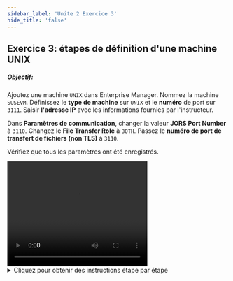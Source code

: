 ```yaml
---
sidebar_label: 'Unite 2 Exercice 3'
hide_title: 'false'
---
```


## Exercice 3: étapes de définition d'une machine UNIX

##### Objectif:

Ajoutez une machine ```UNIX``` dans Enterprise Manager. Nommez la machine ```SUSEVM```. Définissez le **type de machine** sur ```UNIX``` et le **numéro** de port sur ```3111```. Saisir **l'adresse IP** avec les informations fournies par l'instructeur.

Dans **Paramètres de communication**, changer la valeur **JORS Port Number** à ```3110```. Changez le **File Transfer Role** à ```BOTH```. Passez le **numéro de port de transfert de fichiers (non TLS)** à ```3110```.

Vérifiez que tous les paramètres ont été enregistrés.


<div>
<video width="320" height="240" controls>
  <source src="videobasic/U2E3.mp4" type="video/mp4"></source>
Your browser does not support the video tag.
</video>
</div>

<details>

<summary>Cliquez pour obtenir des instructions étape par étape</summary>

1. Sous la rubrique **Administration**, double-cliquez sur **Machines**.
2. Cliquez sur le bouton **Ajouter** dans la barre d'outils du menu **Machines**.
3. Dans la zone de texte **Nom**, entrez **SUSEVM**.
4. Dans la zone de texte **Documentation**, entrez **This is My First UNIX machine**.
5. Dans la liste déroulante **Type de Machine**, sélectionnez ```UNIX```.
6. Assurez-vous que le **numéro de port** est ```3111```.
7. Saisissez **l'adresse IP** fournie par l'instructeur dans le champ dédié.
8. Cliquez sur le bouton **Sauvegarder** dans la barre d'outils du menu **Machines**.
9. Cliquez sur le lien **Ouvrir le panneau Paramètres Avancés**
10. Cliquez sur l'onglet **Communication Settings**.
11. Cliquez sur la ligne **JORS Port Number** :
    * Saisissez ```3110``` dans la zone **JORS Port number** Située au bas de l'écran **Propriétés Avancées Machine**. 
    * Cliquez sur le bouton Mise à jour.
12. Cliquez sur l'onglet **File Transfer Settings**.
13. Cliquez sur la ligne **File Transfer Rôle** :
    * Sélectionnez **Both** dans la liste déroulante **File Transfer Role** en bas de l'écran **Propriétés Avancées Machine**.
    * Cliquez sur le bouton **Mise à jour**.
    * Remplacez la valeur ```0``` de **File Transfer Port Number (non TLS)** par ```3110```.
    * Cliquez sur le bouton **Mise à jour**.
    * Cliquez sur **Sauvegarder**.
14. Fermez l'onglet **Machines**.

</details>